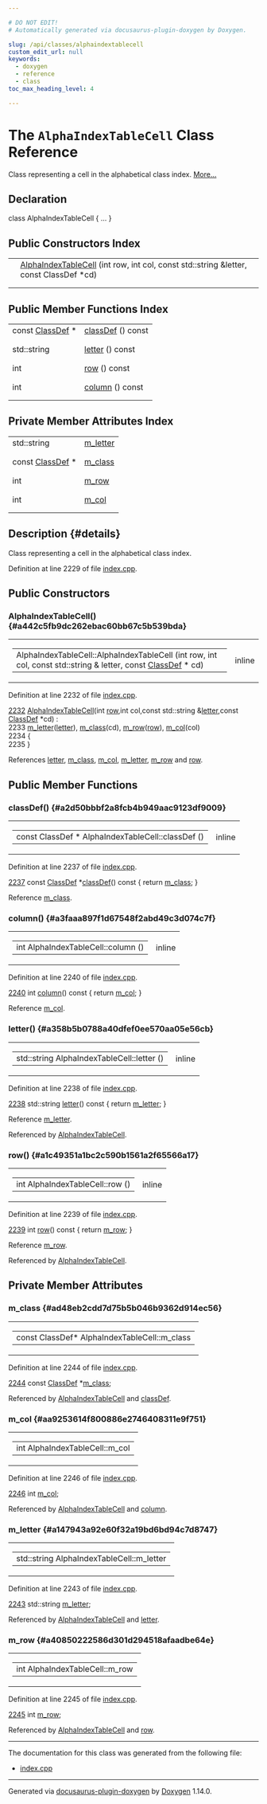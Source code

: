 ```yaml
---

# DO NOT EDIT!
# Automatically generated via docusaurus-plugin-doxygen by Doxygen.

slug: /api/classes/alphaindextablecell
custom_edit_url: null
keywords:
  - doxygen
  - reference
  - class
toc_max_heading_level: 4

---
```


<div class="doxyPage">

# The `AlphaIndexTableCell` Class Reference

Class representing a cell in the alphabetical class index. <a href="#details">More...</a>

## Declaration

<div class="doxyDeclaration">
class AlphaIndexTableCell { ... }
</div>

## Public Constructors Index

<table class="doxyMembersIndex">

<tr class="doxyMemberIndexItem">
<td class="doxyMemberIndexItemType" align="left" valign="top"></td>
<td class="doxyMemberIndexItemName" align="left" valign="top"><a href="#a442c5fb9dc262ebac60bb67c5b539bda">AlphaIndexTableCell</a> (int row, int col, const std::string &amp;letter, const ClassDef *cd)</td>
</tr>
<tr class="doxyMemberIndexDescription">
<td class="doxyMemberIndexDescriptionLeft"></td>
<td class="doxyMemberIndexDescriptionRight">
</td>
</tr>
<tr class="doxyMemberIndexSeparator">
<td class="doxyMemberIndexSeparator" colspan="2"></td>
</tr>

</table>

## Public Member Functions Index

<table class="doxyMembersIndex">

<tr class="doxyMemberIndexItem">
<td class="doxyMemberIndexItemType" align="left" valign="top">const <a href="/web-doxygen/docs/api/classes/classdef">ClassDef</a> *</td>
<td class="doxyMemberIndexItemName" align="left" valign="top"><a href="#a2d50bbbf2a8fcb4b949aac9123df9009">classDef</a> () const</td>
</tr>
<tr class="doxyMemberIndexDescription">
<td class="doxyMemberIndexDescriptionLeft"></td>
<td class="doxyMemberIndexDescriptionRight">
</td>
</tr>
<tr class="doxyMemberIndexSeparator">
<td class="doxyMemberIndexSeparator" colspan="2"></td>
</tr>

<tr class="doxyMemberIndexItem">
<td class="doxyMemberIndexItemType" align="left" valign="top">std::string</td>
<td class="doxyMemberIndexItemName" align="left" valign="top"><a href="#a358b5b0788a40dfef0ee570aa05e56cb">letter</a> () const</td>
</tr>
<tr class="doxyMemberIndexDescription">
<td class="doxyMemberIndexDescriptionLeft"></td>
<td class="doxyMemberIndexDescriptionRight">
</td>
</tr>
<tr class="doxyMemberIndexSeparator">
<td class="doxyMemberIndexSeparator" colspan="2"></td>
</tr>

<tr class="doxyMemberIndexItem">
<td class="doxyMemberIndexItemType" align="left" valign="top">int</td>
<td class="doxyMemberIndexItemName" align="left" valign="top"><a href="#a1c49351a1bc2c590b1561a2f65566a17">row</a> () const</td>
</tr>
<tr class="doxyMemberIndexDescription">
<td class="doxyMemberIndexDescriptionLeft"></td>
<td class="doxyMemberIndexDescriptionRight">
</td>
</tr>
<tr class="doxyMemberIndexSeparator">
<td class="doxyMemberIndexSeparator" colspan="2"></td>
</tr>

<tr class="doxyMemberIndexItem">
<td class="doxyMemberIndexItemType" align="left" valign="top">int</td>
<td class="doxyMemberIndexItemName" align="left" valign="top"><a href="#a3faaa897f1d67548f2abd49c3d074c7f">column</a> () const</td>
</tr>
<tr class="doxyMemberIndexDescription">
<td class="doxyMemberIndexDescriptionLeft"></td>
<td class="doxyMemberIndexDescriptionRight">
</td>
</tr>
<tr class="doxyMemberIndexSeparator">
<td class="doxyMemberIndexSeparator" colspan="2"></td>
</tr>

</table>

## Private Member Attributes Index

<table class="doxyMembersIndex">

<tr class="doxyMemberIndexItem">
<td class="doxyMemberIndexItemType" align="left" valign="top">std::string</td>
<td class="doxyMemberIndexItemName" align="left" valign="top"><a href="#a147943a92e60f32a19bd6bd94c7d8747">m_letter</a></td>
</tr>
<tr class="doxyMemberIndexDescription">
<td class="doxyMemberIndexDescriptionLeft"></td>
<td class="doxyMemberIndexDescriptionRight">
</td>
</tr>
<tr class="doxyMemberIndexSeparator">
<td class="doxyMemberIndexSeparator" colspan="2"></td>
</tr>

<tr class="doxyMemberIndexItem">
<td class="doxyMemberIndexItemType" align="left" valign="top">const <a href="/web-doxygen/docs/api/classes/classdef">ClassDef</a> *</td>
<td class="doxyMemberIndexItemName" align="left" valign="top"><a href="#ad48eb2cdd7d75b5b046b9362d914ec56">m_class</a></td>
</tr>
<tr class="doxyMemberIndexDescription">
<td class="doxyMemberIndexDescriptionLeft"></td>
<td class="doxyMemberIndexDescriptionRight">
</td>
</tr>
<tr class="doxyMemberIndexSeparator">
<td class="doxyMemberIndexSeparator" colspan="2"></td>
</tr>

<tr class="doxyMemberIndexItem">
<td class="doxyMemberIndexItemType" align="left" valign="top">int</td>
<td class="doxyMemberIndexItemName" align="left" valign="top"><a href="#a40850222586d301d294518afaadbe64e">m_row</a></td>
</tr>
<tr class="doxyMemberIndexDescription">
<td class="doxyMemberIndexDescriptionLeft"></td>
<td class="doxyMemberIndexDescriptionRight">
</td>
</tr>
<tr class="doxyMemberIndexSeparator">
<td class="doxyMemberIndexSeparator" colspan="2"></td>
</tr>

<tr class="doxyMemberIndexItem">
<td class="doxyMemberIndexItemType" align="left" valign="top">int</td>
<td class="doxyMemberIndexItemName" align="left" valign="top"><a href="#aa9253614f800886e2746408311e9f751">m_col</a></td>
</tr>
<tr class="doxyMemberIndexDescription">
<td class="doxyMemberIndexDescriptionLeft"></td>
<td class="doxyMemberIndexDescriptionRight">
</td>
</tr>
<tr class="doxyMemberIndexSeparator">
<td class="doxyMemberIndexSeparator" colspan="2"></td>
</tr>

</table>

## Description {#details}

Class representing a cell in the alphabetical class index.

Definition at line 2229 of file <a href="/web-doxygen/docs/api/files/src/index-cpp">index.cpp</a>.

<div class="doxySectionDef">

## Public Constructors

### AlphaIndexTableCell() {#a442c5fb9dc262ebac60bb67c5b539bda}

<div class="doxyMemberItem">
<div class="doxyMemberProto">
<table class="doxyMemberLabels">
<tr class="doxyMemberLabels">
<td class="doxyMemberLabelsLeft">
<table class="doxyMemberName">
<tr>
<td class="doxyMemberName">AlphaIndexTableCell::AlphaIndexTableCell (int row, int col, const std::string &amp; letter, const <a href="/web-doxygen/docs/api/classes/classdef">ClassDef</a> * cd)</td>
</tr>
</table>
</td>
<td class="doxyMemberLabelsRight">
<span class="doxyMemberLabels">
<span class="doxyMemberLabel inline">inline</span>
</span>
</td>
</tr>
</table>
</div>
<div class="doxyMemberDoc">



Definition at line 2232 of file <a href="/web-doxygen/docs/api/files/src/index-cpp">index.cpp</a>.

<div class="doxyProgramListing">

<div class="doxyCodeLine"><span class="doxyLineNumber"><a href="#a442c5fb9dc262ebac60bb67c5b539bda">2232</a></span><span class="doxyLineContent"><span class="doxyHighlight">    <a href="#a442c5fb9dc262ebac60bb67c5b539bda">AlphaIndexTableCell</a>(</span><span class="doxyHighlightKeywordType">int</span><span class="doxyHighlight"> <a href="#a1c49351a1bc2c590b1561a2f65566a17">row</a>,</span><span class="doxyHighlightKeywordType">int</span><span class="doxyHighlight"> col,</span><span class="doxyHighlightKeyword">const</span><span class="doxyHighlight"> std::string &amp;<a href="#a358b5b0788a40dfef0ee570aa05e56cb">letter</a>,</span><span class="doxyHighlightKeyword">const</span><span class="doxyHighlight"> <a href="/web-doxygen/docs/api/classes/classdef">ClassDef</a> *cd) :</span></span></div>
<div class="doxyCodeLine"><span class="doxyLineNumber">2233</span><span class="doxyLineContent"><span class="doxyHighlight">      <a href="#a147943a92e60f32a19bd6bd94c7d8747">m_letter</a>(<a href="#a358b5b0788a40dfef0ee570aa05e56cb">letter</a>), <a href="#ad48eb2cdd7d75b5b046b9362d914ec56">m_class</a>(cd), <a href="#a40850222586d301d294518afaadbe64e">m_row</a>(<a href="#a1c49351a1bc2c590b1561a2f65566a17">row</a>), <a href="#aa9253614f800886e2746408311e9f751">m_col</a>(col)</span></span></div>
<div class="doxyCodeLine"><span class="doxyLineNumber">2234</span><span class="doxyLineContent"><span class="doxyHighlight">    {</span></span></div>
<div class="doxyCodeLine"><span class="doxyLineNumber">2235</span><span class="doxyLineContent"><span class="doxyHighlight">    }</span></span></div>

</div>


References <a href="#a358b5b0788a40dfef0ee570aa05e56cb">letter</a>, <a href="#ad48eb2cdd7d75b5b046b9362d914ec56">m\_class</a>, <a href="#aa9253614f800886e2746408311e9f751">m\_col</a>, <a href="#a147943a92e60f32a19bd6bd94c7d8747">m\_letter</a>, <a href="#a40850222586d301d294518afaadbe64e">m\_row</a> and <a href="#a1c49351a1bc2c590b1561a2f65566a17">row</a>.
</div>
</div>

</div>

<div class="doxySectionDef">

## Public Member Functions

### classDef() {#a2d50bbbf2a8fcb4b949aac9123df9009}

<div class="doxyMemberItem">
<div class="doxyMemberProto">
<table class="doxyMemberLabels">
<tr class="doxyMemberLabels">
<td class="doxyMemberLabelsLeft">
<table class="doxyMemberName">
<tr>
<td class="doxyMemberName">const ClassDef * AlphaIndexTableCell::classDef ()</td>
</tr>
</table>
</td>
<td class="doxyMemberLabelsRight">
<span class="doxyMemberLabels">
<span class="doxyMemberLabel inline">inline</span>
</span>
</td>
</tr>
</table>
</div>
<div class="doxyMemberDoc">



Definition at line 2237 of file <a href="/web-doxygen/docs/api/files/src/index-cpp">index.cpp</a>.

<div class="doxyProgramListing">

<div class="doxyCodeLine"><span class="doxyLineNumber"><a href="#a2d50bbbf2a8fcb4b949aac9123df9009">2237</a></span><span class="doxyLineContent"><span class="doxyHighlight">    </span><span class="doxyHighlightKeyword">const</span><span class="doxyHighlight"> <a href="/web-doxygen/docs/api/classes/classdef">ClassDef</a> *<a href="#a2d50bbbf2a8fcb4b949aac9123df9009">classDef</a>()</span><span class="doxyHighlightKeyword"> const </span><span class="doxyHighlight">{ </span><span class="doxyHighlightKeywordFlow">return</span><span class="doxyHighlight"> <a href="#ad48eb2cdd7d75b5b046b9362d914ec56">m_class</a>; }</span></span></div>

</div>


Reference <a href="#ad48eb2cdd7d75b5b046b9362d914ec56">m\_class</a>.
</div>
</div>

### column() {#a3faaa897f1d67548f2abd49c3d074c7f}

<div class="doxyMemberItem">
<div class="doxyMemberProto">
<table class="doxyMemberLabels">
<tr class="doxyMemberLabels">
<td class="doxyMemberLabelsLeft">
<table class="doxyMemberName">
<tr>
<td class="doxyMemberName">int AlphaIndexTableCell::column ()</td>
</tr>
</table>
</td>
<td class="doxyMemberLabelsRight">
<span class="doxyMemberLabels">
<span class="doxyMemberLabel inline">inline</span>
</span>
</td>
</tr>
</table>
</div>
<div class="doxyMemberDoc">



Definition at line 2240 of file <a href="/web-doxygen/docs/api/files/src/index-cpp">index.cpp</a>.

<div class="doxyProgramListing">

<div class="doxyCodeLine"><span class="doxyLineNumber"><a href="#a3faaa897f1d67548f2abd49c3d074c7f">2240</a></span><span class="doxyLineContent"><span class="doxyHighlight">    </span><span class="doxyHighlightKeywordType">int</span><span class="doxyHighlight"> <a href="#a3faaa897f1d67548f2abd49c3d074c7f">column</a>()</span><span class="doxyHighlightKeyword">               const </span><span class="doxyHighlight">{ </span><span class="doxyHighlightKeywordFlow">return</span><span class="doxyHighlight"> <a href="#aa9253614f800886e2746408311e9f751">m_col</a>; }</span></span></div>

</div>


Reference <a href="#aa9253614f800886e2746408311e9f751">m\_col</a>.
</div>
</div>

### letter() {#a358b5b0788a40dfef0ee570aa05e56cb}

<div class="doxyMemberItem">
<div class="doxyMemberProto">
<table class="doxyMemberLabels">
<tr class="doxyMemberLabels">
<td class="doxyMemberLabelsLeft">
<table class="doxyMemberName">
<tr>
<td class="doxyMemberName">std::string AlphaIndexTableCell::letter ()</td>
</tr>
</table>
</td>
<td class="doxyMemberLabelsRight">
<span class="doxyMemberLabels">
<span class="doxyMemberLabel inline">inline</span>
</span>
</td>
</tr>
</table>
</div>
<div class="doxyMemberDoc">



Definition at line 2238 of file <a href="/web-doxygen/docs/api/files/src/index-cpp">index.cpp</a>.

<div class="doxyProgramListing">

<div class="doxyCodeLine"><span class="doxyLineNumber"><a href="#a358b5b0788a40dfef0ee570aa05e56cb">2238</a></span><span class="doxyLineContent"><span class="doxyHighlight">    std::string <a href="#a358b5b0788a40dfef0ee570aa05e56cb">letter</a>()</span><span class="doxyHighlightKeyword">       const </span><span class="doxyHighlight">{ </span><span class="doxyHighlightKeywordFlow">return</span><span class="doxyHighlight"> <a href="#a147943a92e60f32a19bd6bd94c7d8747">m_letter</a>; }</span></span></div>

</div>


Reference <a href="#a147943a92e60f32a19bd6bd94c7d8747">m\_letter</a>.

Referenced by <a href="#a442c5fb9dc262ebac60bb67c5b539bda">AlphaIndexTableCell</a>.
</div>
</div>

### row() {#a1c49351a1bc2c590b1561a2f65566a17}

<div class="doxyMemberItem">
<div class="doxyMemberProto">
<table class="doxyMemberLabels">
<tr class="doxyMemberLabels">
<td class="doxyMemberLabelsLeft">
<table class="doxyMemberName">
<tr>
<td class="doxyMemberName">int AlphaIndexTableCell::row ()</td>
</tr>
</table>
</td>
<td class="doxyMemberLabelsRight">
<span class="doxyMemberLabels">
<span class="doxyMemberLabel inline">inline</span>
</span>
</td>
</tr>
</table>
</div>
<div class="doxyMemberDoc">



Definition at line 2239 of file <a href="/web-doxygen/docs/api/files/src/index-cpp">index.cpp</a>.

<div class="doxyProgramListing">

<div class="doxyCodeLine"><span class="doxyLineNumber"><a href="#a1c49351a1bc2c590b1561a2f65566a17">2239</a></span><span class="doxyLineContent"><span class="doxyHighlight">    </span><span class="doxyHighlightKeywordType">int</span><span class="doxyHighlight"> <a href="#a1c49351a1bc2c590b1561a2f65566a17">row</a>()</span><span class="doxyHighlightKeyword">                  const </span><span class="doxyHighlight">{ </span><span class="doxyHighlightKeywordFlow">return</span><span class="doxyHighlight"> <a href="#a40850222586d301d294518afaadbe64e">m_row</a>; }</span></span></div>

</div>


Reference <a href="#a40850222586d301d294518afaadbe64e">m\_row</a>.

Referenced by <a href="#a442c5fb9dc262ebac60bb67c5b539bda">AlphaIndexTableCell</a>.
</div>
</div>

</div>

<div class="doxySectionDef">

## Private Member Attributes

### m\_class {#ad48eb2cdd7d75b5b046b9362d914ec56}

<div class="doxyMemberItem">
<div class="doxyMemberProto">
<table class="doxyMemberLabels">
<tr class="doxyMemberLabels">
<td class="doxyMemberLabelsLeft">
<table class="doxyMemberName">
<tr>
<td class="doxyMemberName">const ClassDef* AlphaIndexTableCell::m_class</td>
</tr>
</table>
</td>
</tr>
</table>
</div>
<div class="doxyMemberDoc">



Definition at line 2244 of file <a href="/web-doxygen/docs/api/files/src/index-cpp">index.cpp</a>.

<div class="doxyProgramListing">

<div class="doxyCodeLine"><span class="doxyLineNumber"><a href="#ad48eb2cdd7d75b5b046b9362d914ec56">2244</a></span><span class="doxyLineContent"><span class="doxyHighlight">    </span><span class="doxyHighlightKeyword">const</span><span class="doxyHighlight"> <a href="/web-doxygen/docs/api/classes/classdef">ClassDef</a> *<a href="#ad48eb2cdd7d75b5b046b9362d914ec56">m_class</a>;</span></span></div>

</div>


Referenced by <a href="#a442c5fb9dc262ebac60bb67c5b539bda">AlphaIndexTableCell</a> and <a href="#a2d50bbbf2a8fcb4b949aac9123df9009">classDef</a>.
</div>
</div>

### m\_col {#aa9253614f800886e2746408311e9f751}

<div class="doxyMemberItem">
<div class="doxyMemberProto">
<table class="doxyMemberLabels">
<tr class="doxyMemberLabels">
<td class="doxyMemberLabelsLeft">
<table class="doxyMemberName">
<tr>
<td class="doxyMemberName">int AlphaIndexTableCell::m_col</td>
</tr>
</table>
</td>
</tr>
</table>
</div>
<div class="doxyMemberDoc">



Definition at line 2246 of file <a href="/web-doxygen/docs/api/files/src/index-cpp">index.cpp</a>.

<div class="doxyProgramListing">

<div class="doxyCodeLine"><span class="doxyLineNumber"><a href="#aa9253614f800886e2746408311e9f751">2246</a></span><span class="doxyLineContent"><span class="doxyHighlight">    </span><span class="doxyHighlightKeywordType">int</span><span class="doxyHighlight"> <a href="#aa9253614f800886e2746408311e9f751">m_col</a>;</span></span></div>

</div>


Referenced by <a href="#a442c5fb9dc262ebac60bb67c5b539bda">AlphaIndexTableCell</a> and <a href="#a3faaa897f1d67548f2abd49c3d074c7f">column</a>.
</div>
</div>

### m\_letter {#a147943a92e60f32a19bd6bd94c7d8747}

<div class="doxyMemberItem">
<div class="doxyMemberProto">
<table class="doxyMemberLabels">
<tr class="doxyMemberLabels">
<td class="doxyMemberLabelsLeft">
<table class="doxyMemberName">
<tr>
<td class="doxyMemberName">std::string AlphaIndexTableCell::m_letter</td>
</tr>
</table>
</td>
</tr>
</table>
</div>
<div class="doxyMemberDoc">



Definition at line 2243 of file <a href="/web-doxygen/docs/api/files/src/index-cpp">index.cpp</a>.

<div class="doxyProgramListing">

<div class="doxyCodeLine"><span class="doxyLineNumber"><a href="#a147943a92e60f32a19bd6bd94c7d8747">2243</a></span><span class="doxyLineContent"><span class="doxyHighlight">    std::string <a href="#a147943a92e60f32a19bd6bd94c7d8747">m_letter</a>;</span></span></div>

</div>


Referenced by <a href="#a442c5fb9dc262ebac60bb67c5b539bda">AlphaIndexTableCell</a> and <a href="#a358b5b0788a40dfef0ee570aa05e56cb">letter</a>.
</div>
</div>

### m\_row {#a40850222586d301d294518afaadbe64e}

<div class="doxyMemberItem">
<div class="doxyMemberProto">
<table class="doxyMemberLabels">
<tr class="doxyMemberLabels">
<td class="doxyMemberLabelsLeft">
<table class="doxyMemberName">
<tr>
<td class="doxyMemberName">int AlphaIndexTableCell::m_row</td>
</tr>
</table>
</td>
</tr>
</table>
</div>
<div class="doxyMemberDoc">



Definition at line 2245 of file <a href="/web-doxygen/docs/api/files/src/index-cpp">index.cpp</a>.

<div class="doxyProgramListing">

<div class="doxyCodeLine"><span class="doxyLineNumber"><a href="#a40850222586d301d294518afaadbe64e">2245</a></span><span class="doxyLineContent"><span class="doxyHighlight">    </span><span class="doxyHighlightKeywordType">int</span><span class="doxyHighlight"> <a href="#a40850222586d301d294518afaadbe64e">m_row</a>;</span></span></div>

</div>


Referenced by <a href="#a442c5fb9dc262ebac60bb67c5b539bda">AlphaIndexTableCell</a> and <a href="#a1c49351a1bc2c590b1561a2f65566a17">row</a>.
</div>
</div>

</div>

<hr/>

The documentation for this class was generated from the following file:

<ul>
<li><a href="/web-doxygen/docs/api/files/src/index-cpp">index.cpp</a></li>
</ul>

<hr/>

<p class="doxyGeneratedBy">Generated via <a href="https://github.com/xpack/docusaurus-plugin-doxygen">docusaurus-plugin-doxygen</a> by <a href="https://www.doxygen.nl">Doxygen</a> 1.14.0.</p>

</div>

